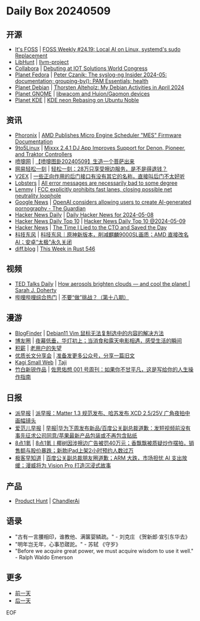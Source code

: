 # Daily Box 20240509

## 开源
- [It's FOSS](https://itsfoss.com/) | [FOSS Weekly #24.19: Local AI on Linux, systemd's sudo Replacement](https://itsfoss.com/newsletter/foss-weekly-24-19/)
- [LibHunt](https://www.libhunt.com/) | [llvm-project](https://www.libhunt.com/r/llvm-project)
- [Collabora](https://www.collabora.com/news-and-blog/) | [Debuting at IOT Solutions World Congress](https://www.collabora.com/news-and-blog/news-and-events/debuting-at-iot-solutions-world-congress.html)
- [Planet Fedora](http://fedoraplanet.org/) | [Peter Czanik: The syslog-ng Insider 2024-05: documentation; grouping-by(); PAM Essentials; health](https://peter.czanik.hu/other/syslog-ng-insider-2024-05-documentation-grouping-by-pam-essentials-health/)
- [Planet Debian](https://planet.debian.org/) | [Thorsten Alteholz: My Debian Activities in April 2024](http://blog.alteholz.eu/2024/05/my-debian-activities-in-april-2024/)
- [Planet GNOME](https://planet.gnome.org/) | [libwacom and Huion/Gaomon devices](https://who-t.blogspot.com/2024/05/libwacom-and-huiongaomon-devices.html)
- [Planet KDE](https://planet.kde.org/) | [KDE neon Rebasing on Ubuntu Noble](https://blog.neon.kde.org/2024/05/09/kde-neon-rebasing-on-ubuntu-noble/?utm_source=atom_feed)

## 资讯
- [Phoronix](https://www.phoronix.com/) | [AMD Publishes Micro Engine Scheduler "MES" Firmware Documentation](https://www.phoronix.com/news/AMD-MES-Firmware-Docs)
- [9to5Linux](https://9to5linux.com/) | [Mixxx 2.4.1 DJ App Improves Support for Denon, Pioneer, and Traktor Controllers](https://9to5linux.com/mixxx-2-4-1-dj-app-improves-support-for-denon-pioneer-and-traktor-controllers)
- [喷嚏网](http://www.dapenti.com/blog/blog.asp?subjectid=70&name=xilei) | [【喷嚏图卦20240509】生造一个菩萨出来](http://www.dapenti.com/blog/more.asp?name=xilei&id=178492)
- [网易轻松一刻](https://m.163.com/touch/exclusive/sub/qsyk) | [轻松一刻：28万只享受擦边服务，是不是得退钱？](https://m.163.com/news/article/J1P5E03H000181BR.html)
- [V2EX](https://www.v2ex.com/) | [一些正向作用的后门接口有没有其它的名称，直接叫后门不太好听](https://www.v2ex.com/t/1039147)
- [Lobsters](https://lobste.rs/) | [All error messages are necessarily bad to some degree](https://lobste.rs/s/j4fpmd/all_error_messages_are_necessarily_bad)
- [Lemmy](https://lemmy.world/?dataType=Post&listingType=All&page=1&sort=TopDay) | [FCC explicitly prohibits fast lanes, closing possible net neutrality loophole](https://arstechnica.com/tech-policy/2024/05/fcc-explicitly-prohibits-fast-lanes-closing-possible-net-neutrality-loophole/)
- [Google News](https://news.google.com/topics/CAAqJggKIiBDQkFTRWdvSUwyMHZNRGRqTVhZU0FtVnVHZ0pWVXlnQVAB/sections/CAQiQ0NCQVNMQW9JTDIwdk1EZGpNWFlTQW1WdUdnSlZVeUlOQ0FRYUNRb0hMMjB2TUcxcmVpb0pFZ2N2YlM4d2JXdDZLQUEqKggAKiYICiIgQ0JBU0Vnb0lMMjB2TURkak1YWVNBbVZ1R2dKVlV5Z0FQAVAB) | [OpenAI considers allowing users to create AI-generated pornography - The Guardian](https://news.google.com/rss/articles/CBMifWh0dHBzOi8vd3d3LnRoZWd1YXJkaWFuLmNvbS90ZWNobm9sb2d5L2FydGljbGUvMjAyNC9tYXkvMDkvb3BlbmFpLWNvbnNpZGVycy1hbGxvd2luZy11c2Vycy10by1jcmVhdGUtYWktZ2VuZXJhdGVkLXBvcm5vZ3JhcGh50gF9aHR0cHM6Ly9hbXAudGhlZ3VhcmRpYW4uY29tL3RlY2hub2xvZ3kvYXJ0aWNsZS8yMDI0L21heS8wOS9vcGVuYWktY29uc2lkZXJzLWFsbG93aW5nLXVzZXJzLXRvLWNyZWF0ZS1haS1nZW5lcmF0ZWQtcG9ybm9ncmFwaHk?oc=5)
- [Hacker News Daily](https://www.daemonology.net/hn-daily/) | [Daily Hacker News for 2024-05-08](https://www.daemonology.net/hn-daily/2024-05-08.html)
- [Hacker News Daily Top 10](https://github.com/headllines/hackernews-daily) | [Hacker News Daily Top 10 @2024-05-09](https://github.com/headllines/hackernews-daily/issues/1399)
- [Hacker News](https://news.ycombinator.com/front) | [The Time I Lied to the CTO and Saved the Day](https://news.ycombinator.com/item?id=40304453)
- [科技东风](https://m.smzdm.com/tag/tn0400v/) | [科技东风｜原神新版本，削减麒麟9000SL画质；AMD 直接改名 AI；安卓“太极”永久关闭](https://post.m.smzdm.com/p/an94ozg0/)
- [diff.blog](https://diff.blog/) | [This Week in Rust 546](https://diff.blog/post/this-week-in-rust-546-175553/)

## 视频
- [TED Talks Daily](https://www.ted.com/talks) | [How aerosols brighten clouds — and cool the planet | Sarah J. Doherty](https://www.ted.com/talks/sarah_j_doherty_how_aerosols_brighten_clouds_and_cool_the_planet?rss)
- [哔哩哔哩综合热门](https://www.bilibili.com/v/popular/all/) | [不要“做”挑战？（第十八期）](https://b23.tv/BV1fZ421j7FQ)

## 漫游
- [BlogFinder](https://bf.zzxworld.com/) | [Debian11 Vim 鼠标无法复制选中的内容的解决方法](https://www.bailuze.com/7534.html?utm_source=blogfinder)
- [博友圈](https://www.boyouquan.com/home) | [夜幕低垂，华灯初上；当消食和露天电影相遇，感受生活的瞬间](https://www.boyouquan.com/go?from=feed&link=https%3A%2F%2Fhux6.com%2Farchives%2F150.html)
- [积薪](https://firewood.news/) | [老用户的失望](https://justgoidea.com/posts/2024-016/)
- [优质长文分享会](https://m.okjike.com/topics/56d2fabe7cb3331100467e2b) | [准备发更多公众号，分享一篇旧文](https://m.okjike.com/originalPosts/663c930512ed2fda68b46766)
- [Kagi Small Web](https://kagi.com/smallweb) | [Taji](https://samim.io/p/2024-05-09-taji)
- [竹白新锐作品](https://www.zhubai.wiki/) | [佐思佑想 001 号周刊：如果你不甘平凡，这是写给你的人生操作指南](https://open.zhubai.wiki/a/l/t/z/pl/yanfuchu/2400228360128348160)

## 日报
- [派早报](https://sspai.com/tag/%E6%B4%BE%E6%97%A9%E6%8A%A5) | [派早报：Matter 1.3 规范发布、哈苏发布 XCD 2,5/25V 广角夜拍中画幅镜头](https://sspai.com/post/88658)
- [爱范儿早报](https://www.ifanr.com/category/ifanrnews) | [早报|华为下周发布新品/百度公关副总裁道歉：发短视频前没有事先征求公司同意/苹果最新产品包装或不再包含贴纸](https://www.ifanr.com/1584539)
- [8点1氪](https://36kr.com/user/5652071) | [8点1氪丨椰树因涉擦边广告被罚40万元；香飘飘被质疑炒作摆拍，销售额与股价暴跌；新款iPad上架2小时预约人数过万](https://36kr.com/p/2767926972857093)
- [极客早知道](https://www.geekpark.net/column/74) | [百度公关副总裁朋友圈道歉；ARM 大跌，市场担忧 AI 支出放缓；漫威将为 Vision Pro 打造沉浸式故事](https://www.geekpark.net/news/334828)

## 产品
- [Product Hunt](https://www.producthunt.com) | [ChandlerAi](https://www.producthunt.com/posts/chandlerai)

## 语录
- "古有一言腰相印，谁教他、满箧婴鳞疏。" - 刘克庄 《贺新郎·宣引东华去》
- "明年岂无年，心事恐蹉跎。" - 苏轼 《守岁》
- "Before we acquire great power, we must acquire wisdom to use it well." - Ralph Waldo Emerson

## 更多
- [前一天](daily-box-20240508.md)
- [后一天](daily-box-20240510.md)

EOF